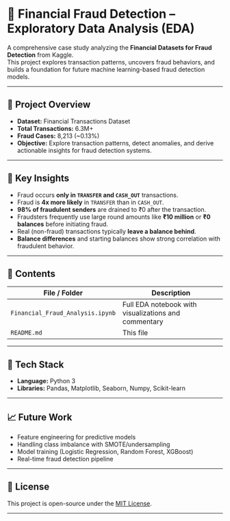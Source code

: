 # 💼 Financial Fraud Detection – Exploratory Data Analysis (EDA)

A comprehensive case study analyzing the **Financial Datasets for Fraud Detection** from Kaggle.  
This project explores transaction patterns, uncovers fraud behaviors, and builds a foundation for future machine learning-based fraud detection models.

---

## 📌 Project Overview

- **Dataset:**  Financial Transactions Dataset 
- **Total Transactions:** 6.3M+  
- **Fraud Cases:** 8,213 (~0.13%)  
- **Objective:** Explore transaction patterns, detect anomalies, and derive actionable insights for fraud detection systems.

---

## 🧠 Key Insights

- Fraud occurs **only in `TRANSFER` and `CASH_OUT`** transactions.
- Fraud is **4x more likely** in `TRANSFER` than in `CASH_OUT`.
- **98% of fraudulent senders** are drained to ₹0 after the transaction.
- Fraudsters frequently use large round amounts like **₹10 million** or **₹0 balances** before initiating fraud.
- Real (non-fraud) transactions typically **leave a balance behind**.
- **Balance differences** and starting balances show strong correlation with fraudulent behavior.

---

## 📁 Contents

| File / Folder            | Description                                  |
|--------------------------|----------------------------------------------|
| `Financial_Fraud_Analysis.ipynb` | Full EDA notebook with visualizations and commentary |
| `README.md`              | This file                                    |

---

## 🔧 Tech Stack

- **Language:** Python 3  
- **Libraries:** Pandas, Matplotlib, Seaborn, Numpy, Scikit-learn  

---

## 📈 Future Work

- Feature engineering for predictive models  
- Handling class imbalance with SMOTE/undersampling  
- Model training (Logistic Regression, Random Forest, XGBoost)  
- Real-time fraud detection pipeline

---

## 📜 License

This project is open-source under the [MIT License](LICENSE).

---



